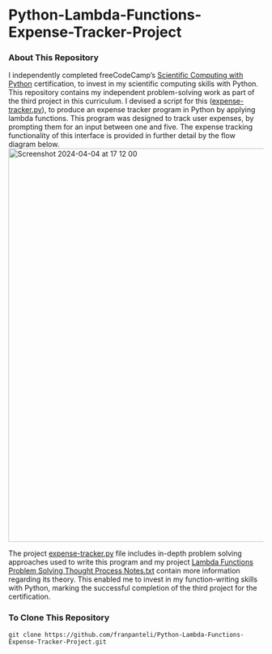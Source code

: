 # Python-Lambda-Functions-Expense-Tracker-Project
### About This Repository
I independently completed freeCodeCamp’s [Scientific Computing with Python](https://www.freecodecamp.org/learn/scientific-computing-with-python/) certification, to invest in my scientific computing skills with Python. This repository contains my independent problem-solving work as part of the third project in this curriculum. I devised a script for this ([expense-tracker.py](https://github.com/franpanteli/Python-Lambda-Functions-Expense-Tracker-Project/blob/main/expense-tracker.py)), to produce an expense tracker program in Python by applying lambda functions. This program was designed to track user expenses, by prompting them for an input between one and five. The expense tracking functionality of this interface is provided in further detail by the flow diagram below. 
<img width="775" alt="Screenshot 2024-04-04 at 17 12 00" src="https://github.com/franpanteli/Python-Lambda-Functions-Expense-Tracker-Project/assets/131474705/34e2bc37-b233-4fbd-b7ec-f9cb6ebd0d2f">

The project [expense-tracker.py](https://github.com/franpanteli/Python-Lambda-Functions-Expense-Tracker-Project/blob/main/expense-tracker.py) file includes in-depth problem solving approaches used to write this program and my project [Lambda Functions Problem Solving Thought Process Notes.txt](https://github.com/franpanteli/Python-Lambda-Functions-Expense-Tracker-Project/blob/main/Lambda%20Functions%20Problem%20Solving%20Thought%20Process%20Notes) contain more information regarding its theory. This enabled me to invest in my function-writing skills with Python, marking the successful completion of the third project for the certification.

### To Clone This Repository
```
git clone https://github.com/franpanteli/Python-Lambda-Functions-Expense-Tracker-Project.git
```
